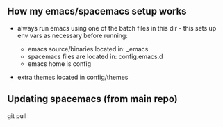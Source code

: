 How my emacs/spacemacs setup works
----------------------------------

- always run emacs using one of the batch files in this dir - this sets up env vars as necessary before running:

  * emacs source/binaries located in: _emacs
  * spacemacs files are located in: config\.emacs.d
  * emacs home is config
  
- extra themes located in config/themes


Updating spacemacs (from main repo)
-------------------------------------
git pull